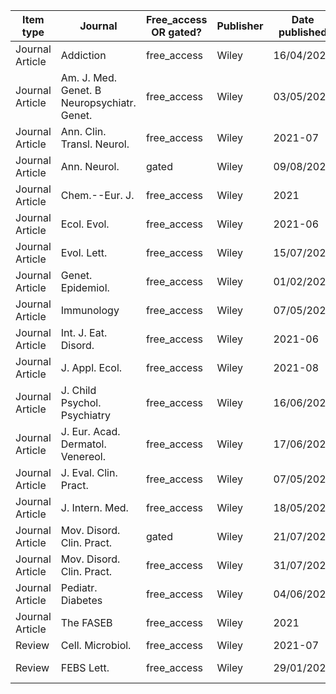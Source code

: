 |Item type      |Journal                                    |Free_access OR gated?|Publisher|Date published|DOI                                                               |
|---------------|-------------------------------------------|---------------------|---------|--------------|------------------------------------------------------------------|
|Journal Article|Addiction                                  |free_access          |Wiley    |16/04/2021    |[10.1111/add.15519](https://doi.org/10.1111/add.15519)            |
|Journal Article|Am. J. Med. Genet. B Neuropsychiatr. Genet.|free_access          |Wiley    |03/05/2021    |[10.1002/ajmg.b.32842](https://doi.org/10.1002/ajmg.b.32842)      |
|Journal Article|Ann. Clin. Transl. Neurol.                 |free_access          |Wiley    |2021-07       |[10.1002/acn3.51407](https://doi.org/10.1002/acn3.51407)          |
|Journal Article|Ann. Neurol.                               |gated                |Wiley    |09/08/2021    |[10.1002/ana.26189](https://doi.org/10.1002/ana.26189)            |
|Journal Article|Chem.--Eur. J.                             |free_access          |Wiley    |2021          |[10.1002/chem.202101168](https://doi.org/10.1002/chem.202101168)  |
|Journal Article|Ecol. Evol.                                |free_access          |Wiley    |2021-06       |[10.1002/ece3.7662](https://doi.org/10.1002/ece3.7662)            |
|Journal Article|Evol. Lett.                                |free_access          |Wiley    |15/07/2021    |[10.1002/evl3.247](https://doi.org/10.1002/evl3.247)              |
|Journal Article|Genet. Epidemiol.                          |free_access          |Wiley    |01/02/2021    |[10.1002/gepi.22376](https://doi.org/10.1002/gepi.22376)          |
|Journal Article|Immunology                                 |free_access          |Wiley    |07/05/2021    |[10.1111/imm.13343](https://doi.org/10.1111/imm.13343)            |
|Journal Article|Int. J. Eat. Disord.                       |free_access          |Wiley    |2021-06       |[10.1002/eat.23513](https://doi.org/10.1002/eat.23513)            |
|Journal Article|J. Appl. Ecol.                             |free_access          |Wiley    |2021-08       |[10.1111/1365-2664.13892](https://doi.org/10.1111/1365-2664.13892)|
|Journal Article|J. Child Psychol. Psychiatry               |free_access          |Wiley    |16/06/2021    |[10.1111/jcpp.13494](https://doi.org/10.1111/jcpp.13494)          |
|Journal Article|J. Eur. Acad. Dermatol. Venereol.          |free_access          |Wiley    |17/06/2021    |[10.1111/jdv.17450](https://doi.org/10.1111/jdv.17450)            |
|Journal Article|J. Eval. Clin. Pract.                      |free_access          |Wiley    |07/05/2021    |[10.1111/jep.13574](https://doi.org/10.1111/jep.13574)            |
|Journal Article|J. Intern. Med.                            |free_access          |Wiley    |18/05/2021    |[10.1111/joim.13304](https://doi.org/10.1111/joim.13304)          |
|Journal Article|Mov. Disord. Clin. Pract.                  |gated                |Wiley    |21/07/2021    |[10.1002/mdc3.13314](https://doi.org/10.1002/mdc3.13314)          |
|Journal Article|Mov. Disord. Clin. Pract.                  |free_access          |Wiley    |31/07/2021    |[10.1002/mdc3.13310](https://doi.org/10.1002/mdc3.13310)          |
|Journal Article|Pediatr. Diabetes                          |free_access          |Wiley    |04/06/2021    |[10.1111/pedi.13239](https://doi.org/10.1111/pedi.13239)          |
|Journal Article|The FASEB                                  |free_access          |Wiley    |2021          |[10.1096/fj.202100075R](https://doi.org/10.1096/fj.202100075R)    |
|Review         |Cell. Microbiol.                           |free_access          |Wiley    |2021-07       |[10.1111/cmi.13335](https://doi.org/10.1111/cmi.13335)            |
|Review         |FEBS Lett.                                 |free_access          |Wiley    |29/01/2021    |[10.1002/1873-3468.14049](https://doi.org/10.1002/1873-3468.14049)|
